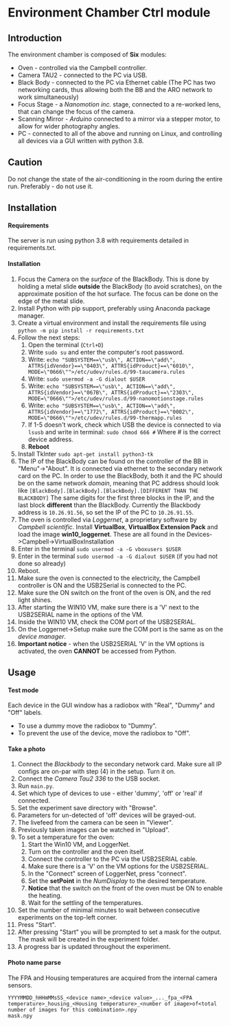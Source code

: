 # Environment Chamber Ctrl module #
## Introduction ##
The environment chamber is composed of **Six** modules:
- Oven - controlled via the Campbell controller.
- Camera TAU2 - connected to the PC via USB.
- Black Body - connected to the PC via Ethernet cable 
(The PC has two networking cards, thus allowing both the BB and the ARO network to work simultaneously)
- Focus Stage - a _Nanomotion inc._ stage, connected to a re-worked lens, that can change the focus of the camera.
- Scanning Mirror - _Arduino_ connected to a mirror via a stepper motor, to allow for wider photography angles.
- PC - connected to all of the above and running on Linux, 
and controlling all devices via a GUI written with python 3.8.

## Caution ##
Do not change the state of the air-conditioning in the room during the entire run.
Preferably - do not use it.

## Installation ##
#### Requirements ####
The server is run using python 3.8 with requirements detailed in requirements.txt.

#### Installation ####
1. Focus the Camera on the _surface_ of the BlackBody. 
   This is done by holding a metal slide **outside** the BlackBody (to avoid scratches), 
   on the approximate position of the hot surface. 
   The focus can be done on the edge of the metal slide.
1. Install Python with pip support, preferably using Anaconda package manager.
1. Create a virtual environment and install the requirements file using `python -m pip install -r requirements.txt`
1. Follow the next steps:
    1. Open the terminal (`Ctrl+D`)
    1. Write `sudo su` and enter the computer's root password.
    1. Write:
    `echo "SUBSYSTEM==\"usb\", ACTION==\"add\", ATTRS{idVendor}==\"0403\", ATTRS{idProduct}==\"6010\",  MODE=\"0666\"">/etc/udev/rules.d/99-taucamera.rules`
    1. Write:
    `sudo usermod -a -G dialout $USER`
    1. Write:
    `echo "SUBSYSTEM==\"usb\", ACTION==\"add\", ATTRS{idVendor}==\"067B\", ATTRS{idProduct}==\"2303\",  MODE=\"0666\"">/etc/udev/rules.d/99-nanomotionstage.rules`
    1. Write:
    `echo "SUBSYSTEM==\"usb\", ACTION==\"add\", ATTRS{idVendor}==\"1772\", ATTRS{idProduct}==\"0002\",  MODE=\"0666\"">/etc/udev/rules.d/99-thermapp.rules`
    1. If 1-5 doesn't work, check which USB the device is connected to via `lsusb` and write in terminal:
        `sudo chmod 666 #` Where # is the correct device address.
    1. **Reboot**
1. Install TkInter `sudo apt-get install python3-tk`
1. The IP of the BlackBody can be found on the controller of the BB in "Menu"->"About".
It is connected via ethernet to the secondary network card on the PC.
In order to use the BlackBody, both it and the PC should be on the same network *domain*, meaning that PC address should look like 
`[BlackBody].[BlackBody].[BlackBody].[DIFFERENT THAN THE BLACKBODY]`
The same digits for the first three blocks in the IP, and the last block **different** than the BlackBody.
Currently the Blackbody address is `10.26.91.56`, so set the IP of the PC to `10.26.91.55`.
1. The oven is controlled via *Loggernet*, a proprietary software by *Campbell scientific*.
Install **VirtualBox**, **VirtualBox Extension Pack** and load the image **win10_loggernet**.
These are all found in the Devices->Campbell->VirtualBoxInstallation
1. Enter in the terminal `sudo usermod -a -G vboxusers $USER`
1. Enter in the terminal `sudo usermod -a -G dialout $USER` (if you had not done so already)
1. Reboot.
1. Make sure the oven is connected to the electricity, the Campbell controller is ON and the USB2Serial is connected to the PC.
1. Make sure the ON switch on the front of the oven is ON, and the red light shines.
1. After starting the WIN10 VM, make sure there is a 'V' next to the USB2SERIAL name in the options of the VM.
1. Inside the WIN10 VM, check the COM port of the USB2SERIAL.
1. On the Loggernet->Setup make sure the COM port is the same as on the *device manager*.
1. **Important notice** - when the USB2SERIAL 'V' in the VM options is activated, the oven **CANNOT** be accessed from Python. 


## Usage ##
#### Test mode ####
Each device in the GUI window has a radiobox with "Real", "Dummy" and "Off" labels.
- To use a dummy move the radiobox to "Dummy".
- To prevent the use of the device, move the radiobox to "Off".
 
#### Take a photo ####
1. Connect the *Blackbody* to the secondary network card. Make sure all IP configs are on-par with step (4) in the setup.
 Turn it on.
1. Connect the *Camera* *Tau2 336* to the USB socket.
1. Run `main.py`.
1. Set which type of devices to use - either 'dummy', 'off' or 'real' if connected.
1. Set the experiment save directory with "Browse".
1. Parameters for un-detected of 'off' devices will be grayed-out.
1. The livefeed from the camera can be seen in "Viewer".
1. Previously taken images can be watched in "Upload".
1. To set a temperature for the oven:
    1. Start the Win10 VM, and LoggerNet.
    1. Turn on the controller and the oven itself.
    1. Connect the controller to the PC via the USB2SERIAL cable.
    1. Make sure there is a 'V' on the VM options for the USB2SERIAL.
    1. In the "Connect" screen of LoggerNet, press "connect".
    1. Set the **setPoint** in the *NumDisplay* to the desired temperature.
    1. **Notice** that the switch on the front of the oven must be ON to enable the heating.
    1. Wait for the settling of the temperatures.
1. Set the number of minimal minutes to wait between consecutive experiments on the top-left corner.
1. Press "Start".
1. After pressing "Start" you will be prompted to set a mask for the output. The mask will be created in the experiment folder.
1. A progress bar is updated throughout the experiment.


#### Photo name parse ####
The FPA and Housing temperatures are acquired from the internal camera sensors.
```
YYYYMMDD_hHHmMMsSS_<device name>_<device value>_..._fpa_<FPA temperature>_housing_<Housing temperature>_<number of image>of<total number of images for this combination>.npy
mask.npy
```
